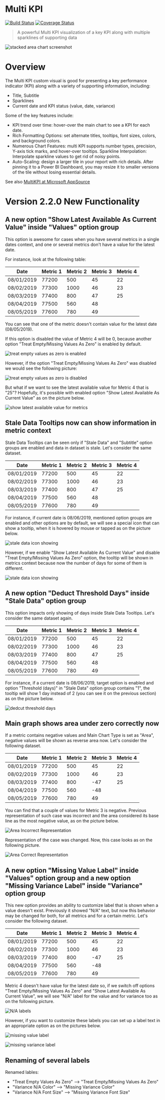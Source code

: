 # Multi KPI
[![Build Status](https://dev.azure.com/customvisuals/public/_apis/build/status/Microsoft.powerbi-visuals-multikpi)](https://dev.azure.com/customvisuals/public/_build/latest?definitionId=10)
[![Coverage Status](https://coveralls.io/repos/github/microsoft/PowerBI-visuals-MultiKPI/badge.svg?branch=master)](https://coveralls.io/github/microsoft/PowerBI-visuals-MultiKPI?branch=master)
> A powerful Multi KPI visualization of a key KPI along with multiple sparklines of supporting data

![stacked area chart screenshot](./assets/screenshot.png)
# Overview

The Multi KPI custom visual is good for presenting a key performance indicator (KPI) along with a variety of supporting information, including:
- Title, Subtitle
- Sparklines
- Current date and KPI status (value, date, variance)

Some of the key features include:

- KPI trend over time: hover-over the main chart to see a KPI for each date.
- Rich Formatting Options: set alternate titles, tooltips, font sizes, colors, and background colors.
- Numerous Chart Features: multi KPI supports number types, precision, Y-axis tick marks, and hover-over tooltips.
Sparkline Interpolation: Interpolate sparkline values to get rid of noisy points.
- Auto-Scaling: design a larger tile in your report with rich details. After pinning it to a Power BI Dashboard, you may resize it to smaller versions of the tile without losing essential details.

See also [MultiKPI at Microsoft AppSource](https://appsource.microsoft.com/en-us/product/power-bi-visuals/WA104381763)

# Version 2.2.0 New Functionality
## A new option "Show Latest Available As Current Value" inside "Values" option group

This option is awesome for cases when you have several metrics in a single dates context, and one or several metrics don't have a value for the latest date.

For instance, look at the following table:

| Date       | Metric 1 | Metric 2 | Metric 3 | Metric 4 |
|------------|----------|----------|----------|----------|
| 08/01/2019 | 77200    | 500      | 45       | 22       |
| 08/02/2019 | 77300    | 1000     | 46       | 23       |
| 08/03/2019 | 77400    | 800      | 47       | 25       |
| 08/04/2019 | 77500    | 560      | 48       |          |
| 08/05/2019 | 77600    | 780      | 49       |          |

You can see that one of the metric doesn't contain value for the latest date (08/05/2019).

If this option is disabled the value of Metric 4 will be 0, because another option "Treat Empty/Missing Values As Zero" is enabled by default.

![treat empty values as zero is enabled](./assets/TreatEmptyEnabled.PNG)

However, if the option "Treat Empty/Missing Values As Zero" was disabled we would see the following picture:

![treat empty values as zero is disabled](./assets/TreatEmptyDisabled.PNG)

But what if we want to see the latest available value for Metric 4 that is "25"?
Hopefully, it's possible with enabled option "Show Latest Available As Current Value" as on the picture below.

![show latest available value for metrics](./assets/ShowLatestAvailable.PNG)

## Stale Data Tooltips now can show information in metric context

Stale Data Tooltips can be seen only if "Stale Data" and "Subtitle" option groups are enabled and data in dataset is stale. Let's consider the same dataset.

| Date       | Metric 1 | Metric 2 | Metric 3 | Metric 4 |
|------------|----------|----------|----------|----------|
| 08/01/2019 | 77200    | 500      | 45       | 22       |
| 08/02/2019 | 77300    | 1000     | 46       | 23       |
| 08/03/2019 | 77400    | 800      | 47       | 25       |
| 08/04/2019 | 77500    | 560      | 48       |          |
| 08/05/2019 | 77600    | 780      | 49       |          |

For instance, if current date is 08/06/2019, mentioned option groups are enabled and other options are by default, we will see a special icon that can show a tooltip, when it is hovered by mouse or tapped as on the picture below.

![stale data icon showing](./assets/StaleDataIcon.png)

However, if we enable "Show Latest Available As Current Value" and disable "Treat Empty/Missing Values As Zero" option, the tooltip will be shown in metrics context because now the number of days for some of them is different.

![stale data icon showing](./assets/StaleDataIconContexted.png)

## A new option "Deduct Threshold Days" inside "Stale Data" option group

This option impacts only showing of days inside Stale Data Tooltips.
Let's consider the same dataset again.

| Date       | Metric 1 | Metric 2 | Metric 3 | Metric 4 |
|------------|----------|----------|----------|----------|
| 08/01/2019 | 77200    | 500      | 45       | 22       |
| 08/02/2019 | 77300    | 1000     | 46       | 23       |
| 08/03/2019 | 77400    | 800      | 47       | 25       |
| 08/04/2019 | 77500    | 560      | 48       |          |
| 08/05/2019 | 77600    | 780      | 49       |          |

For instance, if a current date is 08/06/2019, target option is enabled and option "Threshold (days)" in "Stale Data" option group contains "1", the tooltip will show 1 day instead of 2 (you can see it on the previous section) as on the picture below.

![dedcut threshold days](./assets/DeductThresholdDays.png)

## Main graph shows area under zero correctly now
If a metric contains negative values and Main Chart Type is set as "Area", negative values will be shown as reverse area now. Let's consider the following dataset.

| Date       | Metric 1 | Metric 2 | Metric 3 | Metric 4 |
|------------|----------|----------|----------|----------|
| 08/01/2019 | 77200    | 500      | 45       | 22       |
| 08/02/2019 | 77300    | 1000     | 46       | 23       |
| 08/03/2019 | 77400    | 800      | -47      | 25       |
| 08/04/2019 | 77500    | 560      | -48      |          |
| 08/05/2019 | 77600    | 780      | 49       |          |

You can find that a couple of values for Metric 3 is negative. Previous representation of such case was incorrect and the area considered its base line as the most negative value, as on the picture below.

![Area Incorrect Representation](./assets/ZeroLineAreaWrong.PNG)

Representation of the case was changed. Now, this case looks as on the following picture.

![Area Correct Representation](./assets/ZeroLineAreaCorrect.PNG)

## A new option "Missing Value Label" inside "Values" option group and a new option "Missing Variance Label" inside "Variance" option group

This new option provides an ability to customize label that is shown when a value doesn't exist. Previously it showed "N/A" text, but now this behavior may be changed for both, for all metrics and for a certain metric. Let's consider the following dataset.

| Date       | Metric 1 | Metric 2 | Metric 3 | Metric 4 |
|------------|----------|----------|----------|----------|
| 08/01/2019 | 77200    | 500      | 45       | 22       |
| 08/02/2019 | 77300    | 1000     | 46       | 23       |
| 08/03/2019 | 77400    | 800      | -47      | 25       |
| 08/04/2019 | 77500    | 560      | -48      |          |
| 08/05/2019 | 77600    | 780      | 49       |          |

Metric 4 doesn't have value for the latest date so, if we switch off options "Treat Empty/Missing Values As Zero" and "Show Latest Available As Current Value", we will see "N/A" label for the value and for variance too as on the following picture.

![N/A labels](./assets/NaValueVariance.PNG)

However, if you want to customize these labels you can set up a label text in an appropriate option as on the pictures below.

![missing value label](./assets/MissingValueLabel.PNG)

![missing variance label](./assets/MissingVarianceLabel.PNG)

## Renaming of several labels
Renamed lables:
- "Treat Empty Values As Zero" --> "Treat Empty/Missing Values As Zero"
- "Variance N/A Color" --> "Missing Variance Color"
- "Variance N/A Font Size" --> "Missing Variance Font Size"
